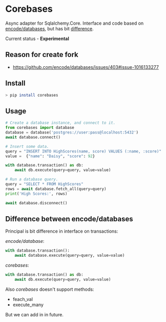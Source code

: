 # Corebases

Async adapter for Sqlalchemy.Core.
Interface and code based on [encode/databases](https://github.com/encode/databases), but has bit [difference](#difference-between-encodedatabases).

Current status - **Experimental**

## Reason for create fork
 - https://github.com/encode/databases/issues/403#issue-1016133277

## Install
```bash
> pip install corebases
```

## Usage

```python
# Create a database instance, and connect to it.
from corebases import database
database = database('postgres://user:pass@localhost:5432')
await database.connect()

# Insert some data.
query = "INSERT INTO HighScores(name, score) VALUES (:name, :score)"
value =  {"name": "Daisy", "score": 92}

with database.transaction() as db:
    await db.execute(query=query, value=value)

# Run a database query.
query = "SELECT * FROM HighScores"
rows = await database.fetch_all(query=query)
print('High Scores:', rows)

await database.disconnect()


```

## Difference between encode/databases

Principal is bit difference in interface on transactions:

*encode/database*:

```python
with database.transaction():
    await database.execute(query=query, value=value)

```

*corebases*:

```python
with database.transaction() as db:
    await db.execute(query=query, value=value)

```

Also *corebases* doesn't support methods:
- feach_val
- execute_many

But we can add in in future.
